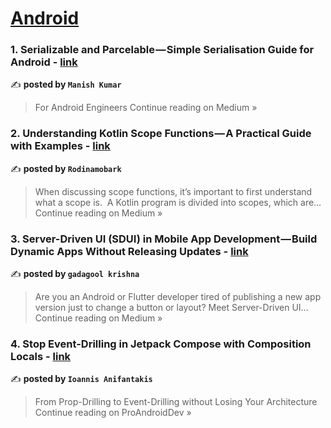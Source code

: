 
<h1><a href=https://medium.com/tag/android/recommended target="_blank" rel="noopener noreferrer">Android</a></h1>
<h3>1. Serializable and  Parcelable — Simple Serialisation Guide for Android - <a href="https://medium.com/@manishkumar_75473/serializable-and-parcelable-simple-serialisation-guide-for-android-57fad1a540f0?source=rss------android-5" target="_blank" rel="noopener noreferrer">link</a></h3>

✍️ **posted by `Manish Kumar`**

<blockquote>For Android Engineers
Continue reading on Medium »</blockquote>

<h3>2. Understanding Kotlin Scope Functions — A Practical Guide with Examples - <a href="https://medium.com/@rodinamobark3/understanding-kotlin-scope-functions-a-practical-guide-with-examples-44399ae403a4?source=rss------android-5" target="_blank" rel="noopener noreferrer">link</a></h3>

✍️ **posted by `Rodinamobark`**

<blockquote>When discussing scope functions, it’s important to first understand what a scope is.
 A Kotlin program is divided into scopes, which are…
Continue reading on Medium »</blockquote>

<h3>3. Server-Driven UI (SDUI) in Mobile App Development — Build Dynamic Apps Without Releasing Updates  - <a href="https://medium.com/@gadagool.krishna/server-driven-ui-sdui-in-mobile-app-development-build-dynamic-apps-without-releasing-updates-4427fbb3a64b?source=rss------android-5" target="_blank" rel="noopener noreferrer">link</a></h3>

✍️ **posted by `gadagool krishna`**

<blockquote>Are you an Android or Flutter developer tired of publishing a new app version just to change a button or layout?
Meet Server-Driven UI…
Continue reading on Medium »</blockquote>

<h3>4. Stop Event-Drilling in Jetpack Compose with Composition Locals - <a href="https://proandroiddev.com/stop-event-drilling-in-jetpack-compose-with-composition-locals-e15004258ec5?source=rss------android-5" target="_blank" rel="noopener noreferrer">link</a></h3>

✍️ **posted by `Ioannis Anifantakis`**

<blockquote>From Prop-Drilling to Event-Drilling without Losing Your Architecture
Continue reading on ProAndroidDev »</blockquote>

